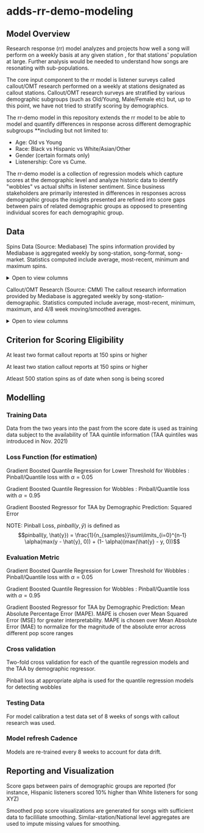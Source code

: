 # adds-rr-demo-modeling

## Model Overview
Research response (rr) model analyzes and projects how well a song will perform on a weekly basis at any 
given station , for that stations' population at large. Further analysis 
would be needed to understand how songs are resonating with sub-populations.

The core input component to the rr model is listener surveys called callout/OMT research performed on a 
weekly at stations designated as callout stations. 
Callout/OMT research surveys are stratified by various demographic subgroups 
(such as Old/Young, Male/Female etc) but, up to this point, we have not tried to stratify scoring by demographics.

The rr-demo model in this repository extends the rr model to be able to model and quantify differences in response across different demographic subgroups **including but not limited to: 
- Age: Old vs Young
- Race: Black vs Hispanic vs White/Asian/Other
- Gender (certain formats only)
- Listenership: Core vs Cume.

The rr-demo model is a collection of regression models which capture scores at the demographic level and analyze historic data to identify "wobbles" vs actual shifts in listener sentiment.
Since business stakeholders are primarily interested in differences in responses across demographic groups the insights
presented are refined into score gaps between pairs of related demographic groups as opposed to presenting individual scores for each demographic group.

## Data
Spins Data (Source: Mediabase)
The spins information provided by Mediabase is aggregated weekly by song-station, song-format, song-market. Statistics 
computed include average, most-recent, minimum and maximum spins.
<details><summary>Open to view columns </summary>

|Feature|Format|Type|Description|
|---|---|---|---|
|**Id**|*integer*|Nominal|Identifier for each property.|
|**PID**|*integer*|Nominal|Parcel identification number - can be usedwith city web site for parcel review.|
|**MS SubClass**|*integer*|Nominal|Identifies the type of dwellinginvolved in the sale. Type is coded, please refer to full datadocumentation|
|**MS Zoning**|*string*|Nominal|Identifies the general zoningclassification of the sale.|
</details>

Callout/OMT Research (Source: CMM)
The callout research information provided by Mediabase is aggregated weekly by song-station-demographic. Statistics 
computed include average, most-recent, minimum, maximum, and 4/8 week moving/smoothed averages.
<details><summary>Open to view columns </summary>

|Feature|Format|Type|Description|
|---|---|---|---|
|**Id**|*integer*|Nominal|Identifier for each property.|
|**PID**|*integer*|Nominal|Parcel identification number - can be usedwith city web site for parcel review.|
|**MS SubClass**|*integer*|Nominal|Identifies the type of dwellinginvolved in the sale. Type is coded, please refer to full datadocumentation|
|**MS Zoning**|*string*|Nominal|Identifies the general zoningclassification of the sale.|
</details>


## Criterion for Scoring Eligibility
At least two format callout reports at 150 spins or higher

At least two station callout reports at 150 spins or higher

Atleast 500 station spins as of date when song is being scored

## Modelling 
### Training Data
Data from the two years into the past from the score date is used as training data subject to the availability of TAA 
quintile information (TAA quintiles was introduced in Nov. 2021)

### Loss Function (for estimation)

Gradient Boosted Quantile Regression for Lower Threshold for Wobbles : Pinball/Quantile loss with $\alpha =0.05$

Gradient Boosted Quantile Regression for Wobbles : Pinball/Quantile loss with $\alpha =0.95$

Gradient Boosted Regressor for TAA by Demographic Prediction:  Squared Error

NOTE: Pinball Loss, $pinball(y, \hat{y})$ is defined as 
$$pinball(y, \hat{y}) = \frac{1}{n_{samples}}\sum\limits_{i=0}^{n-1} \alpha(max(y - \hat{y}, 0)) + (1- \alpha)(max(\hat{y} - y, 0))$$

### Evaluation Metric
Gradient Boosted Quantile Regression for Lower Threshold for Wobbles : Pinball/Quantile loss with $\alpha =0.05$

Gradient Boosted Quantile Regression for Wobbles : Pinball/Quantile loss with $\alpha =0.95$

Gradient Boosted Regressor for TAA by Demographic Prediction:  Mean Absolute Percentage Error (MAPE).
MAPE is chosen over Mean Squared Error (MSE) for greater interpretability.
MAPE is chosen over Mean Absolute Error (MAE) to normalize for the 
magnitude of the absolute error across different pop score ranges
### Cross validation
Two-fold cross validation for each of the quantile regression models and the TAA by demographic regressor.

Pinball loss at appropriate alpha is used for the quantile regression models for detecting wobbles
### Testing Data
For model calibration a test data set of 8 weeks of songs with callout research was used.

### Model refresh Cadence
Models are re-trained every 8 weeks to account for data drift.

## Reporting and Visualization
Score gaps between pairs of demographic groups are reported (for instance, Hispanic
listeners scored 10% higher than White listeners for song XYZ)

Smoothed pop score visualizations are generated for songs with sufficient data to facililiate
smoothing. Similar-station/National level aggregates are used to impute missing values for smoothing.
